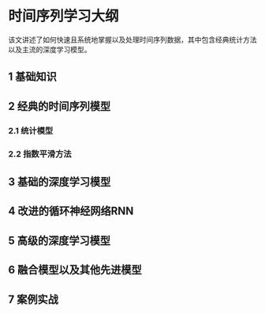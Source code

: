 # 时间序列学习大纲
该文讲述了如何快速且系统地掌握以及处理时间序列数据，其中包含经典统计方法以及主流的深度学习模型。
## 1 基础知识
## 2 经典的时间序列模型
### 2.1 统计模型 
### 2.2 指数平滑方法
## 3 基础的深度学习模型
## 4 改进的循环神经网络RNN
## 5 高级的深度学习模型
## 6 融合模型以及其他先进模型
## 7 案例实战
